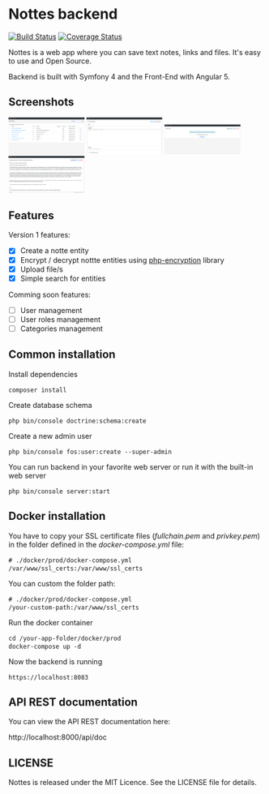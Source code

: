 

Nottes backend
==================

[![Build Status](https://travis-ci.org/viher3/nottes-backend.svg?branch=master)](https://travis-ci.org/viher3/nottes-backend)
[![Coverage Status](https://coveralls.io/repos/github/viher3/nottes-backend/badge.svg?branch=master)](https://coveralls.io/github/viher3/nottes-backend?branch=master)

Nottes is a web app where you can save text notes, links and files. It's easy to use and Open Source. 

Backend is built with Symfony 4 and the Front-End with Angular 5.

## Screenshots

<img src="https://raw.githubusercontent.com/viher3/nottes-backend/master/screenshots/nottes_1.png" width="150">
<img src="https://raw.githubusercontent.com/viher3/nottes-backend/master/screenshots/nottes_2.png" width="150">
<img src="https://raw.githubusercontent.com/viher3/nottes-backend/master/screenshots/nottes_3.png" width="150">
<img src="https://raw.githubusercontent.com/viher3/nottes-backend/master/screenshots/nottes_4.png" width="150">

## Features

Version 1 features:

- [x] Create a notte entity
- [x] Encrypt / decrypt nottte entities using [php-encryption](https://github.com/defuse/php-encryption) library
- [x] Upload file/s
- [x] Simple search for entities

Comming soon features:

- [ ] User management
- [ ] User roles management
- [ ] Categories management

## Common installation

Install dependencies

    composer install

Create database schema

    php bin/console doctrine:schema:create

Create a new admin user

    php bin/console fos:user:create --super-admin

You can run backend in your favorite web server or run it with the built-in web server

    php bin/console server:start


## Docker installation

You have to copy your SSL certificate files (*fullchain.pem* and *privkey.pem*) in the folder defined in the *docker-compose.yml* file:

    # ./docker/prod/docker-compose.yml
    /var/www/ssl_certs:/var/www/ssl_certs

You can custom the folder path:

    # ./docker/prod/docker-compose.yml
    /your-custom-path:/var/www/ssl_certs

Run the docker container

    cd /your-app-folder/docker/prod
    docker-compose up -d

Now the backend is running

    https://localhost:8083

## API REST documentation

You can view the API REST documentation here:

http://localhost:8000/api/doc

## LICENSE

Nottes is released under the MIT Licence. See the LICENSE file for details.
